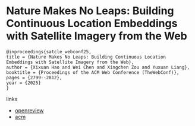 # Nature Makes No Leaps: Building Continuous Location Embeddings with Satellite Imagery from the Web

```
@inproceedings{satcle_webconf25,
title = {Nature Makes No Leaps: Building Continuous Location Embeddings with Satellite Imagery from the Web},
author = {Xixuan Hao and Wei Chen and Xingchen Zou and Yuxuan Liang},
booktitle = {Proceedings of the ACM Web Conference (TheWebConf)},
pages = {2799--2812},
year = {2025}
}
```

links
- [openreview](https://openreview.net/forum?id=395kTBrUZi)
- [acm](https://dl.acm.org/doi/10.1145/3696410.3714629)
